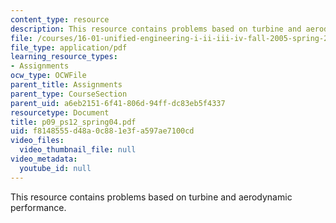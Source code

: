 ```yaml
---
content_type: resource
description: This resource contains problems based on turbine and aerodynamic performance.
file: /courses/16-01-unified-engineering-i-ii-iii-iv-fall-2005-spring-2006/f8148555d48a0c881e3fa597ae7100cd_p09_ps12_spring04.pdf
file_type: application/pdf
learning_resource_types:
- Assignments
ocw_type: OCWFile
parent_title: Assignments
parent_type: CourseSection
parent_uid: a6eb2151-6f41-806d-94ff-dc83eb5f4337
resourcetype: Document
title: p09_ps12_spring04.pdf
uid: f8148555-d48a-0c88-1e3f-a597ae7100cd
video_files:
  video_thumbnail_file: null
video_metadata:
  youtube_id: null
---
```

This resource contains problems based on turbine and aerodynamic performance.

